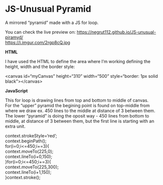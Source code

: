 <h1><a id="Unusual_Pyramid_0"></a>JS-Unusual Pyramid</h1>
<p>A mirrored “pyramid” made with a JS for loop.</p>
<p>You can check the live preview on: <a href="https://negrut112.github.io/JS-unusual-piramyd/">https://negrut112.github.io/JS-unusual-piramyd/</a><br>
<a href="https://i.imgur.com/2rgp8cQ.jpg">https://i.imgur.com/2rgp8cQ.jpg</a></p>
<b>HTML</b>
<p>I have used the HTML to define the area where I’m working defining the height, width and the border style:</p>
<p>&lt;canvas id=“myCanvas” height=“310” width=“500” style=“border: 1px solid black”&gt;&lt;/canvas&gt;</p>
<b>JavaScript</b>
<p>This for loop is drawing lines from top and bottom to middle of canvas.<br>
For the “upper” pyramid the begining point is found on top-middle from where we draw ex. 450 lines to the middle at distance of 3 between them.<br>
The lower “pyramid” is doing the oposit way - 450 lines from bottom to middle, at distance of 3 between them, but the first line is starting with an extra unit.</p>
<p>context.strokeStyle=‘red’;<br>
context.beginPath();<br>
for(i=0;i&lt;=450;i+=3){<br>
context.moveTo(225,0);<br>
context.lineTo(i+0,150);<br>
}for(i=0;i&lt;=450;i+=3){<br>
context.moveTo(225,300);<br>
context.lineTo(i+1,150);<br>
}context.stroke();</p>
